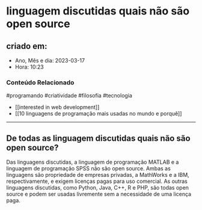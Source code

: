 # linguagem discutidas quais não são open source

## criado em: 

- Ano, Mês e dia: 2023-03-17
- Hora: 10:23

### Conteúdo Relacionado

#programando #criatividade #filosofia #tecnologia 
- [[interested in web development]]
- [[10 linguagens de programação mais usadas no mundo e porquê]]

---

## De todas as linguagem discutidas quais não são open source?

Das linguagens discutidas, a linguagem de programação MATLAB e a linguagem de programação SPSS não são open source. Ambas as linguagens são propriedade de empresas privadas, a MathWorks e a IBM, respectivamente, e exigem licenças pagas para uso comercial. As outras linguagens discutidas, como Python, Java, C++, R e PHP, são todas open source e podem ser usadas livremente sem a necessidade de uma licença paga.

